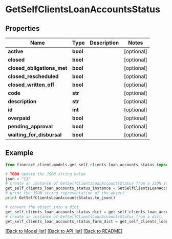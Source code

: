 # GetSelfClientsLoanAccountsStatus


## Properties

Name | Type | Description | Notes
------------ | ------------- | ------------- | -------------
**active** | **bool** |  | [optional] 
**closed** | **bool** |  | [optional] 
**closed_obligations_met** | **bool** |  | [optional] 
**closed_rescheduled** | **bool** |  | [optional] 
**closed_written_off** | **bool** |  | [optional] 
**code** | **str** |  | [optional] 
**description** | **str** |  | [optional] 
**id** | **int** |  | [optional] 
**overpaid** | **bool** |  | [optional] 
**pending_approval** | **bool** |  | [optional] 
**waiting_for_disbursal** | **bool** |  | [optional] 

## Example

```python
from fineract_client.models.get_self_clients_loan_accounts_status import GetSelfClientsLoanAccountsStatus

# TODO update the JSON string below
json = "{}"
# create an instance of GetSelfClientsLoanAccountsStatus from a JSON string
get_self_clients_loan_accounts_status_instance = GetSelfClientsLoanAccountsStatus.from_json(json)
# print the JSON string representation of the object
print GetSelfClientsLoanAccountsStatus.to_json()

# convert the object into a dict
get_self_clients_loan_accounts_status_dict = get_self_clients_loan_accounts_status_instance.to_dict()
# create an instance of GetSelfClientsLoanAccountsStatus from a dict
get_self_clients_loan_accounts_status_form_dict = get_self_clients_loan_accounts_status.from_dict(get_self_clients_loan_accounts_status_dict)
```
[[Back to Model list]](../README.md#documentation-for-models) [[Back to API list]](../README.md#documentation-for-api-endpoints) [[Back to README]](../README.md)



